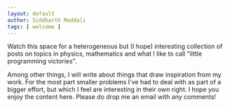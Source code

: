```yaml
---
layout: default
author: Siddharth Maddali
tags: [ welcome ]
---
```


Watch this space for a heterogeneous but (I hope) interesting collection of posts on topics in physics, mathematics and what I like to call "little programming victories". 

Among other things, I will write about things that draw inspiration from my work. 
For the most part smaller problems I've had to deal with as part of a bigger effort, but which I feel are interesting in their own right.
I hope you enjoy the content here.
Please do drop me an email with any comments!

